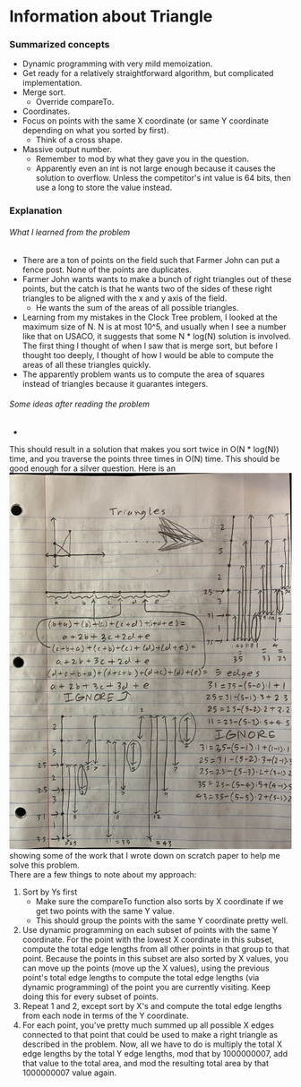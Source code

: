 # Information about Triangle
### Summarized concepts
  - Dynamic programming with very mild memoization.
  - Get ready for a relatively straightforward algorithm, but complicated implementation.
  - Merge sort.
    - Override compareTo.
  - Coordinates.
  - Focus on points with the same X coordinate (or same Y coordinate depending on what you sorted by first).
    - Think of a cross shape.
  - Massive output number.
    - Remember to mod by what they gave you in the question.
    - Apparently even an int is not large enough because it causes the solution to overflow. Unless the competitor's int value is 64 bits, then use a long to store the value instead.

### Explanation
###### What I learned from the problem
  - There are a ton of points on the field such that Farmer John can put a fence post. None of the points are duplicates.
  - Farmer John wants wants to make a bunch of right triangles out of these points, but the catch is that he wants two of the sides of these right triangles to be aligned with the x and y axis of the field.  
      - He wants the sum of the areas of all possible triangles.
  - Learning from my mistakes in the Clock Tree problem, I looked at the maximum size of N. N is at most 10^5, and usually when I see a number like that on USACO, it suggests that some N * log(N) solution is involved. The first thing I thought of when I saw that is merge sort, but before I thought too deeply, I thought of how I would be able to compute the areas of all these triangles quickly. 
  - The apparently problem wants us to compute the area of squares instead of triangles because it guarantes integers.  

###### Some ideas after reading the problem
  - 
This should result in a solution that makes you sort twice in O(N * log(N)) time, and you traverse the points three times in O(N) time. This should be good enough for a silver question. Here is an ![image](https://github.com/TurtleCamera/USACO-TurtleCamera/blob/main/CSE%20199%20Workspace/images/Triangle.jpg) showing some of the work that I wrote down on scratch paper to help me solve this problem.  
There are a few things to note about my approach:
1. Sort by Ys first
    - Make sure the compareTo function also sorts by X coordinate if we get two points with the same Y value.
    - This should group the points with the same Y coordinate pretty well.
2. Use dynamic programming on each subset of points with the same Y coordinate. For the point with the lowest X coordinate in this subset, compute the total edge lengths from all other points in that group to that point. Because the points in this subset are also sorted by X values, you can move up the points (move up the X values), using the previous point's total edge lengths to compute the total edge lengths (via dynamic programming) of the point you are currently visiting. Keep doing this for every subset of points.
3. Repeat 1 and 2, except sort by X's and compute the total edge lengths from each node in terms of the Y coordinate.
4. For each point, you've pretty much summed up all possible X edges connected to that point that could be used to make a right triangle as described in the problem. Now, all we have to do is multiply the total X edge lengths by the total Y edge lengths, mod that by 1000000007, add that value to the total area, and mod the resulting total area by that 1000000007 value again.

